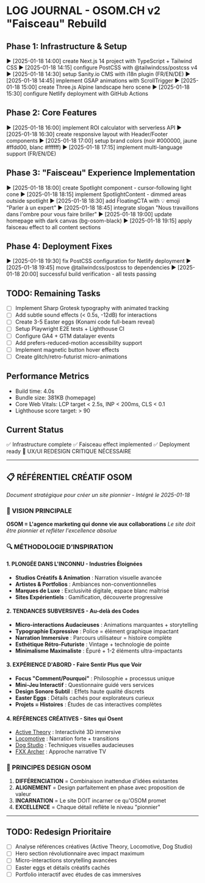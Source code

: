 # LOG JOURNAL - OSOM.CH v2 "Faisceau" Rebuild

## Phase 1: Infrastructure & Setup
▶ [2025-01-18 14:00] create Next.js 14 project with TypeScript + Tailwind CSS
▶ [2025-01-18 14:15] configure PostCSS with @tailwindcss/postcss v4
▶ [2025-01-18 14:30] setup Sanity.io CMS with i18n plugin (FR/EN/DE)
▶ [2025-01-18 14:45] implement GSAP animations with ScrollTrigger
▶ [2025-01-18 15:00] create Three.js Alpine landscape hero scene
▶ [2025-01-18 15:30] configure Netlify deployment with GitHub Actions

## Phase 2: Core Features
▶ [2025-01-18 16:00] implement ROI calculator with serverless API
▶ [2025-01-18 16:30] create responsive layout with Header/Footer components
▶ [2025-01-18 17:00] setup brand colors (noir #000000, jaune #ffdd00, blanc #ffffff)
▶ [2025-01-18 17:15] implement multi-language support (FR/EN/DE)

## Phase 3: "Faisceau" Experience Implementation
▶ [2025-01-18 18:00] create Spotlight component - cursor-following light cone
▶ [2025-01-18 18:15] implement SpotlightContent - dimmed areas outside spotlight
▶ [2025-01-18 18:30] add FloatingCTA with 💡 emoji "Parler à un expert"
▶ [2025-01-18 18:45] integrate slogan "Nous travaillons dans l'ombre pour vous faire briller"
▶ [2025-01-18 19:00] update homepage with dark canvas (bg-osom-black)
▶ [2025-01-18 19:15] apply faisceau effect to all content sections

## Phase 4: Deployment Fixes
▶ [2025-01-18 19:30] fix PostCSS configuration for Netlify deployment
▶ [2025-01-18 19:45] move @tailwindcss/postcss to dependencies
▶ [2025-01-18 20:00] successful build verification - all tests passing

## TODO: Remaining Tasks
- [ ] Implement Sharp Grotesk typography with animated tracking
- [ ] Add subtle sound effects (< 0.5s, -12dB) for interactions
- [ ] Create 3-5 Easter eggs (Konami code full-beam reveal)
- [ ] Setup Playwright E2E tests + Lighthouse CI
- [ ] Configure GA4 + GTM datalayer events
- [ ] Add prefers-reduced-motion accessibility support
- [ ] Implement magnetic button hover effects
- [ ] Create glitch/retro-futurist micro-animations

## Performance Metrics
- Build time: 4.0s
- Bundle size: 381KB (homepage)
- Core Web Vitals: LCP target < 2.5s, INP < 200ms, CLS < 0.1
- Lighthouse score target: > 90

## Current Status
✅ Infrastructure complete
✅ Faisceau effect implemented
✅ Deployment ready
🔴 UX/UI REDESIGN CRITIQUE NÉCESSAIRE

---

## 📋 RÉFÉRENTIEL CRÉATIF OSOM 
*Document stratégique pour créer un site pionnier - Intégré le 2025-01-18*

### 🎯 VISION PRINCIPALE
**OSOM = L'agence marketing qui donne vie aux collaborations**
*Le site doit être pionnier et refléter l'excellence absolue*

### 🔍 MÉTHODOLOGIE D'INSPIRATION

#### 1. **PLONGÉE DANS L'INCONNU** - Industries Éloignées
- **Studios Créatifs & Animation** : Narration visuelle avancée
- **Artistes & Portfolios** : Ambiances non-conventionnelles 
- **Marques de Luxe** : Exclusivité digitale, espace blanc maîtrisé
- **Sites Expérientiels** : Gamification, découverte progressive

#### 2. **TENDANCES SUBVERSIVES** - Au-delà des Codes
- **Micro-interactions Audacieuses** : Animations marquantes + storytelling
- **Typographie Expressive** : Police = élément graphique impactant
- **Narration Immersive** : Parcours utilisateur = histoire complète
- **Esthétique Rétro-Futuriste** : Vintage + technologie de pointe
- **Minimalisme Maximaliste** : Épuré + 1-2 éléments ultra-impactants

#### 3. **EXPÉRIENCE D'ABORD** - Faire Sentir Plus que Voir
- **Focus "Comment/Pourquoi"** : Philosophie + processus unique
- **Mini-Jeu Interactif** : Questionnaire guidé vers services
- **Design Sonore Subtil** : Effets haute qualité discrets
- **Easter Eggs** : Détails cachés pour explorateurs curieux
- **Projets = Histoires** : Études de cas interactives complètes

#### 4. **RÉFÉRENCES CRÉATIVES** - Sites qui Osent
- [Active Theory](https://www.active-theory.com/) : Interactivité 3D immersive
- [Locomotive](https://www.locomotive.ca/en) : Narration forte + transitions
- [Dog Studio](https://www.dogstudio.co/) : Techniques visuelles audacieuses
- [FXX Archer](https://www.fxx.com/shows/archer/) : Approche narrative TV

### 🚀 PRINCIPES DESIGN OSOM
1. **DIFFÉRENCIATION** = Combinaison inattendue d'idées existantes
2. **ALIGNEMENT** = Design parfaitement en phase avec proposition de valeur
3. **INCARNATION** = Le site DOIT incarner ce qu'OSOM promet
4. **EXCELLENCE** = Chaque détail reflète le niveau "pionnier"

---

## TODO: Redesign Prioritaire
- [ ] Analyse références créatives (Active Theory, Locomotive, Dog Studio)
- [ ] Hero section révolutionnaire avec impact maximum
- [ ] Micro-interactions storytelling avancées
- [ ] Easter eggs et détails créatifs cachés
- [ ] Portfolio interactif avec études de cas immersives